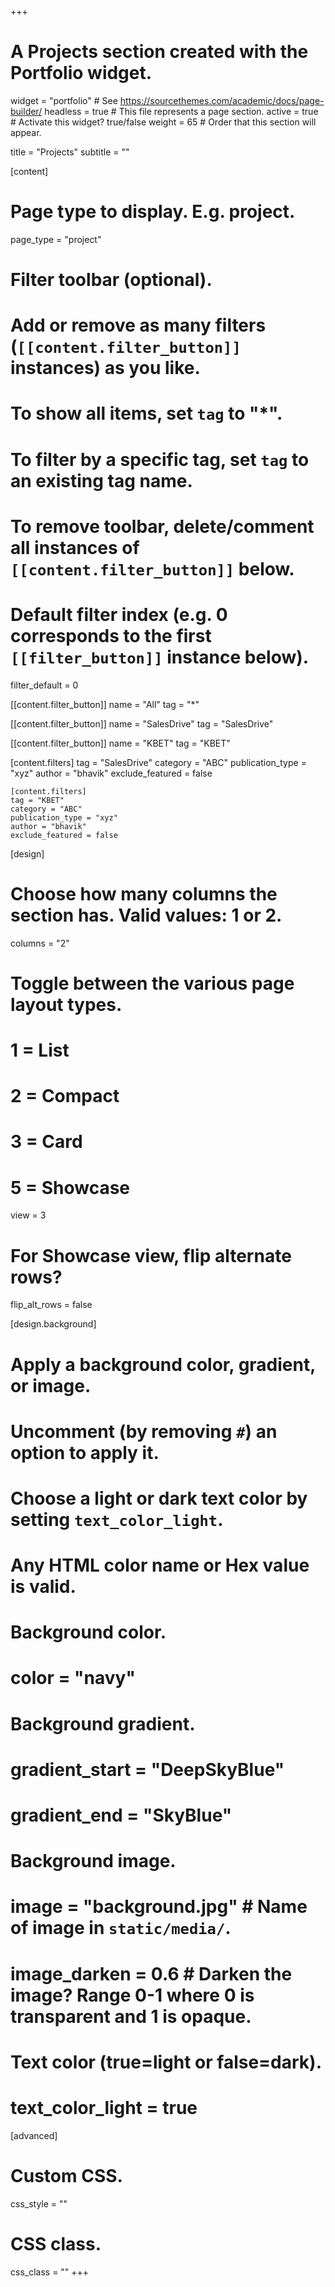 +++
# A Projects section created with the Portfolio widget.
widget = "portfolio"  # See https://sourcethemes.com/academic/docs/page-builder/
headless = true  # This file represents a page section.
active = true  # Activate this widget? true/false
weight = 65  # Order that this section will appear.

title = "Projects"
subtitle = ""

[content]
  # Page type to display. E.g. project.
  page_type = "project"
  
  # Filter toolbar (optional).
  # Add or remove as many filters (`[[content.filter_button]]` instances) as you like.
  # To show all items, set `tag` to "*".
  # To filter by a specific tag, set `tag` to an existing tag name.
  # To remove toolbar, delete/comment all instances of `[[content.filter_button]]` below.
  
  # Default filter index (e.g. 0 corresponds to the first `[[filter_button]]` instance below).
  filter_default = 0
  
   [[content.filter_button]]
     name = "All"
     tag = "*"
  
   [[content.filter_button]]
     name = "SalesDrive"
     tag = "SalesDrive"
  
   [[content.filter_button]]
     name = "KBET"
     tag = "KBET"
  
   [content.filters]
    tag = "SalesDrive"
    category = "ABC"
    publication_type = "xyz"
    author = "bhavik"
    exclude_featured = false

    [content.filters]
    tag = "KBET"
    category = "ABC"
    publication_type = "xyz"
    author = "bhavik"
    exclude_featured = false

[design]
  # Choose how many columns the section has. Valid values: 1 or 2.
  columns = "2"

  # Toggle between the various page layout types.
  #   1 = List
  #   2 = Compact
  #   3 = Card
  #   5 = Showcase
  view = 3

  # For Showcase view, flip alternate rows?
  flip_alt_rows = false

[design.background]
  # Apply a background color, gradient, or image.
  #   Uncomment (by removing `#`) an option to apply it.
  #   Choose a light or dark text color by setting `text_color_light`.
  #   Any HTML color name or Hex value is valid.
  
   # Background color.
   # color = "navy"
  
   # Background gradient.
   # gradient_start = "DeepSkyBlue"
   # gradient_end = "SkyBlue"
  
   # Background image.
   # image = "background.jpg"  # Name of image in `static/media/`.
   # image_darken = 0.6   # Darken the image? Range 0-1 where 0 is transparent and 1 is opaque.

   # Text color (true=light or false=dark).
   # text_color_light = true  
  
[advanced]
 # Custom CSS. 
 css_style = ""
 
 # CSS class.
 css_class = ""
+++

